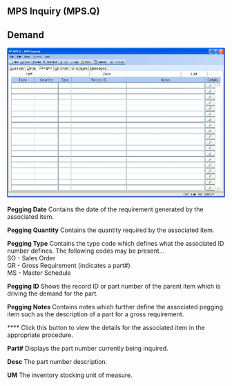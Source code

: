 ##  MPS Inquiry (MPS.Q)

<PageHeader />

##  Demand

![](./MPS-Q-3.jpg)

**Pegging Date** Contains the date of the requirement generated by the
associated item.  
  
**Pegging Quantity** Contains the quantity required by the associated item.  
  
**Pegging Type** Contains the type code which defines what the associated ID
number defines. The following codes may be present...  
SO - Sales Order  
GR - Gross Requirement (indicates a part#)  
MS - Master Schedule  
  
**Pegging ID** Shows the record ID or part number of the parent item which is
driving the demand for the part.  
  
**Pegging Notes** Contains notes which further define the associated pegging
item such as the description of a part for a gross requirement.  
  
**** Click this button to view the details for the associated item in the
appropriate procedure.  
  
**Part#** Displays the part number currently being inquired.  
  
**Desc** The part number description.  
  
**UM** The inventory stocking unit of measure.  
  
  
<badge text= "Version 8.10.57" vertical="middle" />

<PageFooter />